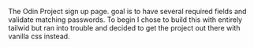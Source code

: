 The Odin Project sign up page. goal is to have several required fields and validate matching passwords. To begin I chose to build this with entirely tailwid but ran into trouble and decided to get the project out there with vanilla css instead.
